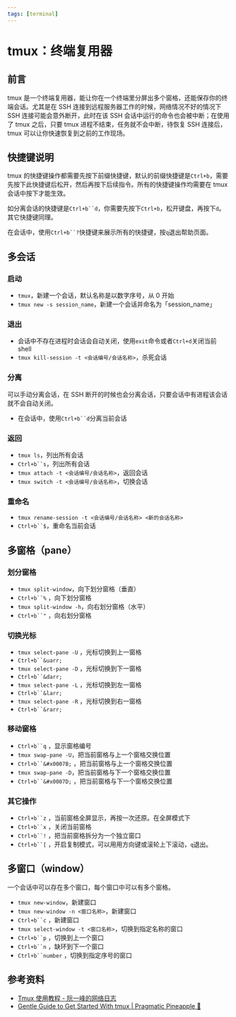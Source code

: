 ```yaml
---
tags: [terminal]
---
```


# tmux：终端复用器

## 前言

tmux 是一个终端复用器，能让你在一个终端里分屏出多个窗格，还能保存你的终端会话。尤其是在 SSH 连接到远程服务器工作的时候，网络情况不好的情况下 SSH 连接可能会意外断开，此时在该 SSH 会话中运行的命令也会被中断；在使用了 tmux 之后，只要 tmux 进程不结束，任务就不会中断，待恢复 SSH 连接后，tmux 可以让你快速恢复到之前的工作现场。

## 快捷键说明

tmux 的快捷键操作都需要先按下前缀快捷键，默认的前缀快捷键是`Ctrl+b`，需要先按下此快捷键后松开，然后再按下后续指令。所有的快捷键操作均需要在 tmux 会话中按下才能生效。

如分离会话的快捷键是`Ctrl+b``d`，你需要先按下`Ctrl+b`，松开键盘，再按下`d`。其它快捷键同理。

在会话中，使用`Ctrl+b``?`快捷键来展示所有的快捷键，按`q`退出帮助页面。

## 多会话

### 启动

- `tmux`，新建一个会话，默认名称是以数字序号，从 0 开始
- `tmux new -s session_name`，新建一个会话并命名为「session_name」

### 退出

- 会话中不存在进程时会话会自动关闭，使用`exit`命令或者`Ctrl+d`关闭当前 shell
- `tmux kill-session -t <会话编号/会话名称>`，杀死会话

### 分离

可以手动分离会话，在 SSH 断开的时候也会分离会话，只要会话中有进程该会话就不会自动关闭。

- 在会话中，使用`Ctrl+b``d`分离当前会话

### 返回

- `tmux ls`，列出所有会话
- `Ctrl+b``s`，列出所有会话
- `tmux attach -t <会话编号/会话名称>`，返回会话
- `tmux switch -t <会话编号/会话名称>`，切换会话

### 重命名

- `tmux rename-session -t <会话编号/会话名称> <新的会话名称>`
- `Ctrl+b``$`，重命名当前会话

## 多窗格（pane）

### 划分窗格

- `tmux split-window`，向下划分窗格（垂直）
- `Ctrl+b``%` ，向下划分窗格
- `tmux split-window -h`，向右划分窗格（水平）
- `Ctrl+b``"` ，向右划分窗格

### 切换光标

- `tmux select-pane -U` ，光标切换到上一窗格
- `Ctrl+b``&uarr;`
- `tmux select-pane -D` ，光标切换到下一窗格
- `Ctrl+b``&darr;`
- `tmux select-pane -L` ，光标切换到左一窗格
- `Ctrl+b``&larr;`
- `tmux select-pane -R` ，光标切换到右一窗格
- `Ctrl+b``&rarr;`

### 移动窗格

- `Ctrl+b``q` ，显示窗格编号
- `tmux swap-pane -U`，把当前窗格与上一个窗格交换位置
- `Ctrl+b``&#x0007B;` ，把当前窗格与上一个窗格交换位置
- `tmux swap-pane -D`，把当前窗格与下一个窗格交换位置
- `Ctrl+b``&#x0007D;` ，把当前窗格与下一个窗格交换位置

### 其它操作

- `Ctrl+b``z` ，当前窗格全屏显示，再按一次还原。在全屏模式下
- `Ctrl+b``x` ，关闭当前窗格
- `Ctrl+b``!` ，把当前窗格拆分为一个独立窗口
- `Ctrl+b``[` ，开启复制模式，可以用用方向键或滚轮上下滚动，`q`退出。

## 多窗口（window）

一个会话中可以存在多个窗口，每个窗口中可以有多个窗格。

- `tmux new-window`，新建窗口
- `tmux new-window -n <窗口名称>`，新建窗口
- `Ctrl+b``c` ，新建窗口
- `tmux select-window -t <窗口名称>`，切换到指定名称的窗口
- `Ctrl+b``p` ，切换到上一个窗口
- `Ctrl+b``n` ，缺环到下一个窗口
- `Ctrl+b``number` ，切换到指定序号的窗口

## 参考资料

- [Tmux 使用教程 - 阮一峰的网络日志](https://www.ruanyifeng.com/blog/2019/10/tmux.html)
- [Gentle Guide to Get Started With tmux | Pragmatic Pineapple 🍍](https://pragmaticpineapple.com/gentle-guide-to-get-started-with-tmux/)
